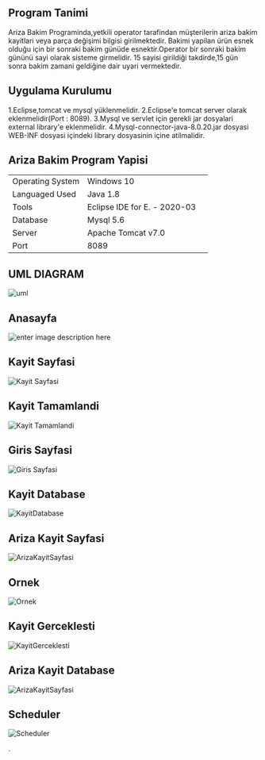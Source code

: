 


## Program Tanimi

Ariza Bakim Programinda,yetkili operator tarafindan müşterilerin ariza bakim kayitlari veya parça değişimi bilgisi girilmektedir.
Bakimi yapilan ürün esnek olduğu için bir sonraki bakim günüde esnektir.Operator bir sonraki bakim gününü sayi olarak sisteme girmelidir.
15 sayisi girildiği takdirde,15 gün sonra bakim zamani geldiğine dair uyari vermektedir.


## Uygulama Kurulumu

1.Eclipse,tomcat ve mysql yüklenmelidir.
2.Eclipse'e tomcat server olarak eklenmelidir(Port : 8089).
3.Mysql ve servlet için gerekli jar dosyalari external library'e eklenmelidir.
4.Mysql-connector-java-8.0.20.jar dosyasi WEB-INF dosyasi içindeki library dosyasinin içine atilmalidir.



## Ariza Bakim Program Yapisi



|                |                       |                         |
|----------------|-------------------------------|-----------------------------|
|Operating System|Windows 10               |           |
|Languaged Used        |Java 1.8           |          |
|Tools            |Eclipse IDE for E. - 2020-03 ||
|Database|Mysql 5.6                  |           |
|Server          |Apache Tomcat v7.0            |          |
|Port               |8089             ||



## UML DIAGRAM
![uml](https://lh3.googleusercontent.com/JiBvJYx-rXjKRLWlVW0mmkPdYy7vRiIv0MtesjQnGM-QcTvquP-tq4tQ1brlmDIH5DxxgUA_qh8FK55tFflp922dzc7cMA5VxhInM_r5aW8_gyOceepQdtBIu4gsgh0shub1lch6fTMwxA6FJp4Idkr328j7ECRQxlejfTzJF_CW8iKxN0_TUNUfTyhwyaFgNIfANnO6wo1RBWJeDZY-lD3iajZh5_pH1ezRPQ3qTzoIzazFTVZPxlaegXKhcTZSdxJU9SMnXlHs7oTw8al8pRSgioPPyYmJWMFt6IrqRkWlGFrmmhBa2CERS2bZtaYQ4XnD01ZOu9CyvI3pMQRsiM2Nu22726ivjxExHYbHjSX0xm91Xm7hYlaEPrOI_qrkgZCbZSDlpRM2-bFuXAC2vWTY5l7fu5CylzzRbPheCXu2DyynXs8vzt_aXtN2MSBi_wmwBjtzNpmFFvsEl1H5dRjSL1Ue7ghXVtxFPktdUDyIOBNUQJEFePqza9jrlLHnp4H84kwLqkgZ5u-Jgh3KgPu5sBlweZpNrdzQIQaB3w07aRtnw2CP0wV-ubem1T9lHm5_nB7qMeCDV40xuRbYLZfS1lKbKWVcdNQEZCsdlRp3izDosy4VfBnFse5DTwWq3thvRBs70V9KshNiZoQd4_nbaS8f6URn4ZWxOjj7Hr-AOuaunr1D2uDkXjU8hQ=w879-h667-no?authuser=0)




## Anasayfa
![enter image description here](https://lh3.googleusercontent.com/mbQbRDCF5SLKf1FESZp2H-w__1kR9sLIXBJ6MHiA_rIgKPwzvTaxOOrggUeSBIv2jr45-X3-aXHMKJNMZ4hIy1n6Yj9qoDiUZt3sTo8ToVPuj9LTpbTRILiT-wlRB3TCtW92Ew8SdPfqQjhVEydO8GPTrBaKvxYNiJWh5bDVwzoXUmQVyR8-K2ehMIx-eC5ifUfNvMY1susxhFtZwkVkAsqrSAaF895qHe2BGRCbi4cJ0ZU21bf1SJhOhSZvSDIbq_6-IscuuZpDyim471mxMInmQDOz-IeC4yuQg0vAicncYwN6Ung9MEoEZj-XKSBLw4X30Mli9oTh79VjYOoxX6CSiXV9UDQlr9o5-7-DBYqWfARRSVAUgVqQE3C2EXYMi0-Q60DDXsJm0q2X-3MavoYudNACogfoHTrvmOWRN6yeqG40xTDej7kokPZKIJJpadLJy3nZ4vEKXrhl59zM5kEF7g-7Q_lgfgjruGLltbSCC4c5cWvyVeWOytF5kyOo4Gb52tu449cTRx0tB1PMse6tIqP5FcD_Pe0oW07dRpm_jnDINdhjiKJ84IG7JNiIHZNdQ79pTG2qE_0heNFtudFPWdJ00yqnqvXXo1qvcrGOYORpylAJobH5CIShkfPXqMkM3cHZMAvw2ignrf87F-1V0aeBrEBxREEmh8R9GSkBwwDx-EJJjFapnuPoeA=w1743-h763-no?authuser=0)


## Kayit Sayfasi
![Kayit Sayfasi](https://lh3.googleusercontent.com/7AksFhIVIM9zr8Lr3x5rRFS10YnLt3F4Ika59dDE52RhgSvx4wmAK-tEFKbqsdovqcaYkHT2Jpf4IdkFlXYlD2T9Bw8JN_DQk1qmpT_bj5WM5UiG2lV6jDOADVXg-efFHcztGFDeXk50oDOn1e-hmpLxNV01Olg9aE1j3J8mYjOCdatMPB22Ms-daObTk4YPeCr6TMWHsSfrDDtLl97b91d1jHxpVNeXTkvvJkALneUsJpxQ7vSpquXLKf07YH5hyfsyfadTzEIHwkp7GhR6rCpSVoeKxPVwqxcqCDLrA3xr0p67u7ehqvgySoBdm_5k80AY8gTIhE6Xe3X366pHm5qrWbe_qis_rkgdxKiP9wn-akwxIdqgUqIHUKSoj7_tiUK-3qh8OAysnWZwXUboLa7d8zb4ywr3PScg0g8NloZqoO9vu-qT3LOR3nOfn514exsyIshPug6ppSyQRxYj1BKiJwuQiFEqw4oZwEfnXR3d598HG4lyWW3osBgZf1KynL-MVoj7VdjwzLIxavsTz3E1ewH12HftokLLWuB8xs3m43XA3sdnZ9jAgj1PNKq3Y2e2rA-MVyvgR8FT9slEJrLp-WAL13Faaz64k1VvvOOZ53prRDlWoh8g9unb6_sMpxc3j8Awo5XBZ1-wXXTLJbLiNttWhRWjEBajEEb1BlaNO7x8kNfE72n3SrJp2g=w1753-h718-no?authuser=0)
## Kayit Tamamlandi
![Kayit Tamamlandi](https://lh3.googleusercontent.com/pVQgRVPHZEkNcPxU77AL4a3JcBs6YTmRyp9eXp5HRcMFtNRNZFVm-yY923rQOUG9wxg_YZSKexHpWnOjNnrrgnW3XkRs1gyS31iceVAekzZLRl0Ndao0OhnW9oainSuvyuBgDoYOP7L3ys4dtXKZTIQNPjrQuWAxpM5auD2CFePmQzx-6w3lzptAmEHnxxQO670WHIm7MBAWZwE4kLaHBGMJe2TDj8My2J99NJkHjbQpfel8-3YTDvuplC9UAFqsiRahr106K_pGcVMDYS8cqQY7CzGDvaWSRg3PStSN1prFFaatbzYKdOjavpgWiw5WogAnFWpEHDq8_mhorIzI_mtrd3JBoq5VkJclgcMC0tTIRPrdjiOhfQA02UjYfWrklSMWoDt3T3UoQPngNRART7Shtf67AzlIYQmmmSVcxVjLZBGJ9bq4e6tyBVP0s6m1GZDdIIsDQfaufJ1TpLIP3dxYqX1bhpBaf1fMCNnGEEaetcshcE3e-Pp6tfQgxV_TWpFpTFxzwGoAa6urfoo6N9ocEJdyk_jZWFsMqkeh4UZQKOmfo2KpOXatrOqz213nZxfSxWLBs1gJmn_slvn-tnXjGAt02oYiXpOJWAwv2zRpiTO5v5L4Ncs0eEupb3KUX-LTC1L-GiQttPT7i09FD-l0Ivx3sdeIU1krDR9wf4DCViXqRAkm0gX3_WgU8w=w1751-h478-no?authuser=0)
## Giris Sayfasi
![Giris Sayfasi](https://lh3.googleusercontent.com/7AksFhIVIM9zr8Lr3x5rRFS10YnLt3F4Ika59dDE52RhgSvx4wmAK-tEFKbqsdovqcaYkHT2Jpf4IdkFlXYlD2T9Bw8JN_DQk1qmpT_bj5WM5UiG2lV6jDOADVXg-efFHcztGFDeXk50oDOn1e-hmpLxNV01Olg9aE1j3J8mYjOCdatMPB22Ms-daObTk4YPeCr6TMWHsSfrDDtLl97b91d1jHxpVNeXTkvvJkALneUsJpxQ7vSpquXLKf07YH5hyfsyfadTzEIHwkp7GhR6rCpSVoeKxPVwqxcqCDLrA3xr0p67u7ehqvgySoBdm_5k80AY8gTIhE6Xe3X366pHm5qrWbe_qis_rkgdxKiP9wn-akwxIdqgUqIHUKSoj7_tiUK-3qh8OAysnWZwXUboLa7d8zb4ywr3PScg0g8NloZqoO9vu-qT3LOR3nOfn514exsyIshPug6ppSyQRxYj1BKiJwuQiFEqw4oZwEfnXR3d598HG4lyWW3osBgZf1KynL-MVoj7VdjwzLIxavsTz3E1ewH12HftokLLWuB8xs3m43XA3sdnZ9jAgj1PNKq3Y2e2rA-MVyvgR8FT9slEJrLp-WAL13Faaz64k1VvvOOZ53prRDlWoh8g9unb6_sMpxc3j8Awo5XBZ1-wXXTLJbLiNttWhRWjEBajEEb1BlaNO7x8kNfE72n3SrJp2g=w1753-h718-no?authuser=0)
## Kayit Database
![KayitDatabase](https://lh3.googleusercontent.com/POmxOgjtnvS5IrPqJiKAS3VR8iFRYSdSbNQBLEK5zUZnVTBcCYil57lzUiYShB8uPsyhNaBxj--r-ZtiXnnujkjg0L2HnhUln1BoIEkULSNeGvQBqCz8q6XDXrkfHKFq6kpQ-6wkH_67K7B7m3ffaRsJzOYba5CW3nhXlUtKX_d9bN8tg9j5Cgl6CGHbnxtMFL2bq6am-5vspOWr-TSeWKUJW_6sC0mIx6C-YXnwBfdb8jF4c3mh-gaVa0ieEU4Uvy6F3Z-NA_FPBm_MDz4zV0COsw9n9qKCzP37q2tWdSUIbFbLK0QZ5JQoJoVcFGVHK7c-xAH3iSqC5UcDBPEq0wZKbHN2_zHB3Hkap52Uwax2-AaTBmwO5fDroT4gnAbx-juegp4NdiYKXtX70ieElNlsqphJAkg7PWaH_ckcB0maO4P3coFVv4Hym-QI0ZSfwh_U2NNhEgLs-0Kwv_10ks4i51lDFLZ_9Ln_xntqZ1k8Pdu1ikufS55o6no_gZR44UOlFKezzRQAh7ZS5ZodJHYrTilXNvzEfmTpQbotEr-agvl02ZpdxOnfQnhi0Qk-CKYQU9kFc0p9U33ZteuFCSnPM3GKJ_2dmg14i185hY9bU2Tro8VO8JIqxFjZnu2Fgm8--oh5PH0PlHDIPkrme74CrkBxzx97XdSSmxikkRjettSFc6ddQivTFcU3aw=w328-h860-no?authuser=0)
## Ariza Kayit Sayfasi
![ArizaKayitSayfasi](https://lh3.googleusercontent.com/pwl16S9GcUHkvUkqU3aNNn5kOaqjIvxi-z0oW-ajCZDt9YcAUCqDe3yyoZqryZQxe5Zv8Dov_Gvury5v4GVIlxc6ZTDv5kNft74A6QsUReOIijjxTFPdhaZiCHyNZLNkxAYYD7AxIMtKkbjEPY-8zolWh_3c6-6QTaYTOgKKgytUHS6Msk6ZkWfHKVzPcUdB7DZAmL1W_Eb_2F2wfHsJx8ALHgAYxSVUOk4--QtxV8c9EgRqoTslqFe0Kahpywgokb__kek4zbOQGcrImijl9JOADFM9bUl3KzxWsRaJ4OCmjdfquMQKSHEl3YW98fuQbNuWzs6TEi9hf8OBEQlLybn0g1-H7V9gsi3b1vhAk5fV8iF4JMyieXha1khSOVfuIRXsI9T-DmlNYc9bBIr6WSFqPRCnyOJTkFoSyAJZEt7-FZ86wZ-vwaxqby1-fNKwuSF1gFVxnWWUlVX_DAWkP4TCNeZhcvpBa0SG79iAzxId3tUGE7mlsTKKPPBizkmdMz5_naciME8JkJnH6GxcYR1YSFtMiLxg6fOMYwEZzl5Gj6FGsF1PqShJs3HdK-ohSsc9wOaCyquX-Wd3HFZrVwRea31LUTSMTo-9SoFOOYqvoOj5u8B84cb4ZQIzRxAxrE6s5kygyVNmjZfs4LiVEZg_NL4pbwPAGMnn5qw6H57rQxUSi2nlQ3mJJh5s2g=w1735-h722-no?authuser=0)
## Ornek
![Ornek](https://lh3.googleusercontent.com/zob5WFMb0pJoPMTawzXQQEzUDdQE2Qh8jQsGNTEa4rjIKZsZsQjxafhMdSlY5wfS2AcB7plRi3snjMpfAuTBcpUv8M7frWIgsHJNOrbVDUb-xdQPfEiVRn1SvcQYcdTG3POQysrMaZJyKHvooAG7g1XucV0ZXgq41ea2KtXFBYdnWleEyyt9qcJRZuG6CQq9Katbi10QzCQe5ypN4Y_nF6Knap-JmWpnAyOD1lIDIYwEEkveT7ts29Nw3aNnJ8sSqwVlxU3WmeJhLRagorGlUmowRkR1JEHsNdbLA5VJSf9y3Ouxa89I7BrhrXkM_h52H2LqxPqWX8DfE9cgGnlI-so8YOehKOp82Jw0DaS4_dB2ItDiHlofdo75gpm5FPKcsZ8flLOSnKEKP6I27Irip6ZYRpyiSFN5NB6shjCkx_x3pSjJjB4N9dto_UoivCKst3wlhR-xo6oWLmgQKMVNvwRs3Cyd8rJ4RgqKo-4VAzjJyDmGyHWXTrDHNTAkex1OBQwmq-695oVPesfLVuhhkhKXVm39dt-_Tv2RSA4Gj7rGsSTZlmASPVMrsN-hGrWO1wMVcBgBvMebViw9Bd74vNTbEP8Bgr4y-c9uq2OfLVo0kozX_26KtZQjyddtymXXdnt0P0SIK2pEYXySqCgBu40fdqCBZ0qpylrzO0MoAcJCBD7Nr8xBslYFytwekA=w1743-h658-no?authuser=0)
## Kayit Gerceklesti
![KayitGerceklesti](https://lh3.googleusercontent.com/pHtlXYWeIZzC4g0liPJTKBwGEWVeBYRtaKHM2PYJVmLVdqy5repcdYd4CSQlrNYUc_d7sOWRn7ecQbFIrqdJ60cprdrdsF4MUPAjUxiCcIGPm-HQe94J2IS2BsC12faFDPgm4lzOCWDIX7l4XkmnkUpBZflGUgAM7jZ4cLPkn8vIAeDwDq_nip9xzTU1YzgecVZmoxInGkQaF5sj7-86xFkAOHHhEu9HmnmjUpobCtGmAXqSCnVypnKVCxM2IqZb_Z8lWuXGwRpDPr64tsHtISe2G_GI9eko1pNptkfsmceSVUIFR56o0T801wrQlX4SDn2QYOD3kk21MolWxNsLu_JPeCYMgyouqqqSdOaXv9EE1KGqw14KOXBVLN1KuDwb0UIEVt3skm0KOvNMPrTrvtnCrZhNm6kOZgzyHaIahFanTvE-Y_MuHuQoY-GelB4mQtKBsP4CMWn5HmX2z9BvqWRK8OZB-_O7Kpha5OiaUy-9UIcohv-4GG6TAwHxlvaULcLOaMotwehGunopZtM5362-uRYdOH8wU3kY1g60-vpGOCJt1jHD0qI8qqn573faa-hQD7vW8e_Z2nkZcDdo7ywc7gRpvutPm3ZOJB8nRSiFp3I78NlZIQV-ACO497usCTh_gioxFPb6SLUaZGL-lGSQVLZdStjgIB3zhI69tURkHWWEp40MDBSGkFm9fA=w1738-h650-no?authuser=0)
## Ariza Kayit Database
![ArizaKayitSayfasi](https://lh3.googleusercontent.com/3u6Ak9wt3-kcDjn9zwmFuWg0c7kbtsK651tzazCZyQF8TB58vkvmean7et2LiNPkwaJs3CJJRuQx1MnxRWju05MzoB6QSvWw68LF0w4-jJKNmztzXF2afmvSvkA5VF7CN3xPF5MMjY7V3hosZAIOsb7DtMKfreqsTPkNvdjfb3pEBmJ-Wy1OE1r_zti0CHORK-NfyK4_IT45sAAt1RtROqDexKhmvjQc5zsumXGR8V1Iv6asxwCWksT05kztJ7J6JjQTFKHCbNjzRJImnb2r-8b8KKkJRCC95payFeWNiTl4mv6ZYIQ2Eqwyw47Nam558Lb0dwLtkB8cdx5bhyiuy2c5ktadziPp-1Oxrhzj4aazYFVJIORIvaTOUyggr664BouDznzzTSvLuRfpwNZOc1NnfD1h4jnmC-jJ3z3b8ehOlKm-U6jHNBD8cz5U8hBb3sLsbiJX0FHMWrbuUvwgDavneyvPWapjj1mHxXYpwPu9LCIxlCdELzJWETi_llZChpx7jmfrIhWe9N51FjrnMkFDpdwR5pblAgmnfXk2G_PgqJu8wE5KJyKqmV3bHTM-KzFBGx_7o0S5vKxBatN-LIzC4VqwoPGvVga4O__n-gGRfwzG8nTLaBr4IezU0QnkKIQerAmRAFN3NhBtoELLxxHJu5g4BMv4e2jhGR-y62eblNKLIaPZfH7kR86TeA=w849-h267-no?authuser=0)
## Scheduler
![Scheduler](https://lh3.googleusercontent.com/fKNYkzALE7RIMwTyPt3QPIx9fte_i2Hc6_k8SLsA5WyKfy9JwU7CTtFsPYy9T7ViFw_aHC5iaCP3Die6SP5Mr1fhcBSkgjSgEo15Kp3sheK_0vVd26o3PRoB2JZpiVbwIW_sw1vLmJRgTAdfTvKU1En1_3KZFZJzpPDNq8Yq6QqM9L9epaN7vcGRgL1BuNJQEhpHabktijG4E7_d76BDrwWoIZJShdZq8dUzYhD74lp0vEnEo_3zOQ1pzwjZFu-5Ri7eRH5W8jU2Q5zZFYSvm7_Q5IFGMc9HpPoBxvSKTvHo2sUhP7FHocz-uEKvYV06d-qTAayL--bUFxCHd_xoBeR10MLz3vHWWPKD3LZiAD7b7-abtPsOw8AnAuZsJlt9jwtuExV34L6Kf2m09rOHdT-Im1guJEAEx4vgWg2fwlE3WJlne9IRKX4aZmK9ZQyXDWXD4xIED5fl8HdN-ijrKGAT73ksc6vCyDCdP1UgEck54dGVOyojdtdzpD0SS0SYhwzWYI6P64BR3kdJK3AE938D01lCN0ueQrXm8rY8CE5WmBLycN6QaY6D41LlqoOQRqbL4kVpm_Vl8UFjUq4TGe2aYSP7tsVOktvKVncq7SbNohyKjzH-kMjaorKw2MJ0tm0dP62YdMVEmesS1dOTFlJEpQkZ4twMZUHDBy5VJp5fn4qObMAeHiQz00WSrQ=w855-h248-no?authuser=0)

.


